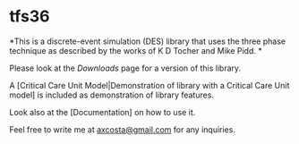 # tfs36
*This is a discrete-event simulation (DES) library that uses the three phase technique as described by the works of K D Tocher and Mike Pidd. *

Please look at the *Downloads* page for a version of this library.

A [Critical Care Unit Model|Demonstration of library with a Critical Care Unit model] is included as demonstration of library features.

Look also at the [Documentation] on how to use it.

Feel free to write me at axcosta@gmail.com for any inquiries.
